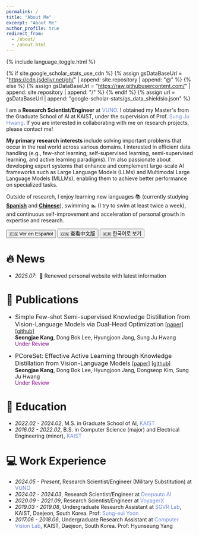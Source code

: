 ```yaml
---
permalink: /
title: "About Me"
excerpt: "About Me"
author_profile: true
redirect_from: 
  - /about/
  - /about.html
---
```


{% include language_toggle.html %}

{% if site.google_scholar_stats_use_cdn %}
{% assign gsDataBaseUrl = "https://cdn.jsdelivr.net/gh/" | append: site.repository | append: "@" %}
{% else %}
{% assign gsDataBaseUrl = "https://raw.githubusercontent.com/" | append: site.repository | append: "/" %}
{% endif %}
{% assign url = gsDataBaseUrl | append: "google-scholar-stats/gs_data_shieldsio.json" %}

<span class='anchor' id='about-me'></span>

I am a **Research Scientist/Engineer** at <a href="https://vuno.co/" style="color: #7289da; text-decoration: none;">VUNO</a>. I obtained my Master's from the Graduate School of AI at KAIST, under the supervision of Prof. <a href="http://www.sungjuhwang.com/" style="color: #7289da; text-decoration: none;">Sung Ju Hwang</a>. If you are interested in collaborating with me on research projects, please contact me!

**My primary research interests** include solving important problems that occur in the real world across various domains. I interested in efficient data handling (e.g., few-shot learning, self-supervised learning, semi-supervised learning, and active learning paradigms). I'm also passionate about developing expert systems that enhance and complement large-scale AI frameworks such as Large Language Models (LLMs) and Multimodal Large Language Models (MLLMs), enabling them to achieve better performance on specialized tasks.

Outside of research, I enjoy learning new languages 📚 (currently studying <a href="#" onclick="toggleLanguage('spanish-content', document.querySelector('.spanish-btn')); return false;">**Spanish**</a> and <a href="#" onclick="toggleLanguage('chinese-content', document.querySelector('.chinese-btn')); return false;">**Chinese**</a>), swimming 🏊 (I try to swim at least twice a week), and continuous self-improvement and acceleration of personal growth in expertise and research.

<div class="language-toggle">
  <button class="toggle-btn spanish-btn" onclick="toggleLanguage('spanish-content', this)">🇪🇸 Ver en Español</button>
  <button class="toggle-btn chinese-btn" onclick="toggleLanguage('chinese-content', this)">🇨🇳 查看中文版</button>
  <button class="toggle-btn korean-btn" onclick="toggleLanguage('korean-content', this)">🇰🇷 한국어로 보기</button>
</div>

<div id="spanish-content" class="language-section spanish-section" style="display: none;">
  <p>Soy un <strong>Científico/Ingeniero de Investigación</strong> en <a href="https://vuno.co/" style="color: #7289da; text-decoration: none;">VUNO</a>. Obtuve mi Maestría en la Escuela de Posgrado de IA de KAIST, bajo la supervisión del Prof. <a href="http://www.sungjuhwang.com/" style="color: #7289da; text-decoration: none;">Sung Ju Hwang</a>. ¡Si estás interesado en colaborar conmigo en proyectos de investigación, por favor contáctame!</p>

  <p><strong>Mis intereses principales de investigación</strong> incluyen resolver problemas importantes que ocurren en el mundo real a través de varios dominios. Me interesa el manejo eficiente de datos (por ejemplo, aprendizaje de pocos ejemplos, aprendizaje auto-supervisado, aprendizaje semi-supervisado, y paradigmas de aprendizaje activo). También me apasiona desarrollar sistemas expertos que mejoren y complementen marcos de IA a gran escala como los Modelos de Lenguaje Grande (LLMs) y los Modelos de Lenguaje Grande Multimodales (MLLMs), permitiéndoles lograr un mejor rendimiento en tareas especializadas.</p>

  <p>Fuera de la investigación, disfruto aprender nuevos idiomas 📚 (actualmente estudiando <strong>español</strong> y <strong>chino</strong>), nadar 🏊 (trato de nadar al menos dos veces por semana), y la mejora continua personal y la aceleración del crecimiento personal en experiencia e investigación.</p>
</div>

<div id="chinese-content" class="language-section chinese-section" style="display: none;">
  <p>我是<a href="https://vuno.co/" style="color: #7289da; text-decoration: none;">VUNO</a>的<strong>研究科学家/工程师</strong>。我在KAIST人工智能研究生院获得了硕士学位，师从<a href="http://www.sungjuhwang.com/" style="color: #7289da; text-decoration: none;">Sung Ju Hwang</a>教授。如果您有兴趣与我在研究项目上合作，请随时联系我！</p>

  <p><strong>我的主要研究兴趣</strong>包括解决现实世界中各个领域出现的重要问题。我对高效数据处理感兴趣（例如，少样本学习、自监督学习、半监督学习和主动学习范式）。我还热衷于开发能够增强和补充大型AI框架（如大型语言模型（LLMs）和多模态大型语言模型（MLLMs））的专家系统，使它们能够在专业任务上取得更好的性能。</p>

  <p>除了研究之外，我喜欢学习新语言📚（目前正在学习<strong>西班牙语</strong>和<strong>中文</strong>），游泳🏊（我尽量每周游泳至少两次），以及在专业知识和研究方面不断自我提升和加速个人成长。</p>
</div>

<div id="korean-content" class="language-section korean-section" style="display: none;">
  <p>현재 <a href="https://vuno.co/" style="color: #7289da; text-decoration: none;">VUNO</a>에서 전문연구요원으로 일하고 있습니다. KAIST 인공지능대학원에서 <a href="http://www.sungjuhwang.com/" style="color: #7289da; text-decoration: none;">황성주</a> 교수님 지도로 석사학위를 받았습니다. 연구 협업에 관심 있으시면 언제든지 연락주세요!</p>

  <p>현실에서 다양한 문제들을 AI를 이용해서 푸는 것에 관심이 많습니다. 효율적인 데이터 처리(e.g., zero-/few-shot learning, self-/semi-supervised learning, and active learning)을 통해서 현실 문제를 푸는 것에 관심이 있습니다. 그리고 대규모 언어 모델(LLM)과 멀티모달 대규모 언어 모델(MLLM)과 같은 대규모 AI 프레임워크를 향상시키고 보완하는 전문가 시스템을 개발하여 실제 현실 테스크, 문제를 푸는 시스템에 관심을 가지고 있습니다.</p>

  <p>연구 외에도 언어를 배우는 것을 좋아하고 수영을 오랫동안 해왔습니다. 개인적인 성장을 이루는 데에도 큰 관심이 있습니다.</p>

  <p>감사합니다 🙇</p>
</div>

# 🔥 News
- *2025.07*: &nbsp;🎉 Renewed personal website with latest information

# 📝 Publications 

- <font size="3">Simple Few-shot Semi-supervised Knowledge Distillation from Vision-Language Models via Dual-Head Optimization</font>
[[paper]](https://arxiv.org/abs/2505.07675v1) [[github]](https://github.com/erjui/DHO)  
**Seongjae Kang**, Dong Bok Lee, Hyungjoon Jang, Sung Ju Hwang  
<span style="color:purple">Under Review</span>

- <font size="3">PCoreSet: Effective Active Learning through Knowledge Distillation from Vision-Language Models</font>
[[paper]](https://arxiv.org/abs/2505.07675v1) [[github]](https://github.com/erjui/PCoreSet)  
**Seongjae Kang**, Dong Bok Lee, Hyungjoon Jang, Dongseop Kim, Sung Ju Hwang  
<span style="color:purple">Under Review</span>

# 📖 Education
- *2022.02 - 2024.02*, M.S. in Graduate School of AI, <a href="https://www.kaist.ac.kr/en/" style="color: #7289da; text-decoration: none;">KAIST</a>
- *2016.02 - 2022.02*, B.S. in Computer Science (major) and Electrical Engineering (minor), <a href="https://www.kaist.ac.kr/en/" style="color: #7289da; text-decoration: none;">KAIST</a>

# 💻 Work Experience
- *2024.05 - Present*, Research Scientist/Engineer (Military Substitution) at <a href="https://vuno.co/" style="color: #7289da; text-decoration: none;">VUNO</a>
- *2024.02 - 2024.03*, Research Scientist/Engineer at <a href="https://deepauto.ai/" style="color: #7289da; text-decoration: none;">Deepauto AI</a>
- *2020.09 - 2021.09*, Research Scientist/Engineer at <a href="https://www.voyagerx.com/" style="color: #7289da; text-decoration: none;">VoyagerX</a>
- *2019.03 - 2019.08*, Undergraduate Research Assistant at <a href="https://sgvr.kaist.ac.kr/" style="color: #7289da; text-decoration: none;">SGVR Lab</a>, KAIST, Daejeon, South Korea. Prof: <a href="https://sgvr.kaist.ac.kr/~sungeui/" style="color: #7289da; text-decoration: none;">Sung-eui Yoon</a>
- *2017.06 - 2018.06*, Undergraduate Research Assistant at <a href="http://mind.kaist.ac.kr" style="color: #7289da; text-decoration: none;">Computer Vision Lab</a>, KAIST, Daejeon, South Korea. Prof: Hyunseung Yang
